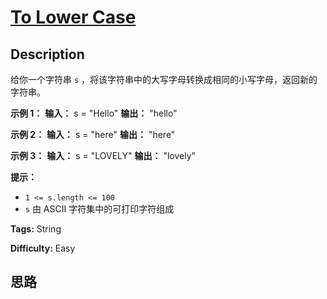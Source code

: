 # [To Lower Case][title]

## Description

给你一个字符串 `s` ，将该字符串中的大写字母转换成相同的小写字母，返回新的字符串。

**示例 1：**
            **输入：** s = "Hello"    **输出：** "hello"    

**示例 2：**
            **输入：** s = "here"    **输出：** "here"    

**示例 3：**
            **输入：** s = "LOVELY"    **输出：** "lovely"    

**提示：**

  * `1 <= s.length <= 100`
  * `s` 由 ASCII 字符集中的可打印字符组成


**Tags:** String

**Difficulty:** Easy

## 思路

[title]: https://leetcode-cn.com/problems/to-lower-case
